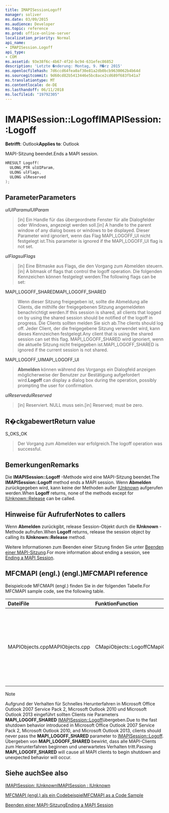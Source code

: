 ```yaml
---
title: IMAPISessionLogoff
manager: soliver
ms.date: 03/09/2015
ms.audience: Developer
ms.topic: reference
ms.prod: office-online-server
localization_priority: Normal
api_name:
- IMAPISession.Logoff
api_type:
- COM
ms.assetid: 93e38f6c-4b67-4f2d-bc94-631efec86852
description: 'Letzte �nderung: Montag, 9. M�rz 2015'
ms.openlocfilehash: 7d6ccd64fea0af30e81a2db0bcb9630062b4b64d
ms.sourcegitcommit: 9d60cd82b5413446e5bc8ace2cd689f683fb41a7
ms.translationtype: MT
ms.contentlocale: de-DE
ms.lasthandoff: 06/11/2018
ms.locfileid: "19792305"
---
```

# <a name="imapisessionlogoff"></a><span data-ttu-id="c9194-103">IMAPISession::Logoff</span><span class="sxs-lookup"><span data-stu-id="c9194-103">IMAPISession::Logoff</span></span>

  
  
<span data-ttu-id="c9194-104">**Betrifft**: Outlook</span><span class="sxs-lookup"><span data-stu-id="c9194-104">**Applies to**: Outlook</span></span> 
  
<span data-ttu-id="c9194-105">MAPI-Sitzung beendet.</span><span class="sxs-lookup"><span data-stu-id="c9194-105">Ends a MAPI session.</span></span>
  
```cpp
HRESULT Logoff(
  ULONG_PTR ulUIParam,
  ULONG ulFlags,
  ULONG ulReserved
);
```

## <a name="parameters"></a><span data-ttu-id="c9194-106">Parameter</span><span class="sxs-lookup"><span data-stu-id="c9194-106">Parameters</span></span>

 <span data-ttu-id="c9194-107">_ulUIParam_</span><span class="sxs-lookup"><span data-stu-id="c9194-107">_ulUIParam_</span></span>
  
> <span data-ttu-id="c9194-108">[in] Ein Handle für das übergeordnete Fenster für alle Dialogfelder oder Windows, angezeigt werden soll.</span><span class="sxs-lookup"><span data-stu-id="c9194-108">[in] A handle to the parent window of any dialog boxes or windows to be displayed.</span></span> <span data-ttu-id="c9194-109">Dieser Parameter wird ignoriert, wenn das Flag MAPI_LOGOFF_UI nicht festgelegt ist.</span><span class="sxs-lookup"><span data-stu-id="c9194-109">This parameter is ignored if the MAPI_LOGOFF_UI flag is not set.</span></span>
    
 <span data-ttu-id="c9194-110">_ulFlags_</span><span class="sxs-lookup"><span data-stu-id="c9194-110">_ulFlags_</span></span>
  
> <span data-ttu-id="c9194-111">[in] Eine Bitmaske aus Flags, die den Vorgang zum Abmelden steuern.</span><span class="sxs-lookup"><span data-stu-id="c9194-111">[in] A bitmask of flags that control the logoff operation.</span></span> <span data-ttu-id="c9194-112">Die folgenden Kennzeichen können festgelegt werden:</span><span class="sxs-lookup"><span data-stu-id="c9194-112">The following flags can be set:</span></span>
    
<span data-ttu-id="c9194-113">MAPI_LOGOFF_SHARED</span><span class="sxs-lookup"><span data-stu-id="c9194-113">MAPI_LOGOFF_SHARED</span></span> 
  
> <span data-ttu-id="c9194-114">Wenn dieser Sitzung freigegeben ist, sollte die Abmeldung alle Clients, die mithilfe der freigegebenen Sitzung angemeldeten benachrichtigt werden.</span><span class="sxs-lookup"><span data-stu-id="c9194-114">If this session is shared, all clients that logged on by using the shared session should be notified of the logoff in progress.</span></span> <span data-ttu-id="c9194-115">Die Clients sollten melden Sie sich ab.</span><span class="sxs-lookup"><span data-stu-id="c9194-115">The clients should log off.</span></span> <span data-ttu-id="c9194-116">Jeder Client, der die freigegebene Sitzung verwendet wird, kann dieses Kennzeichen festgelegt.</span><span class="sxs-lookup"><span data-stu-id="c9194-116">Any client that is using the shared session can set this flag.</span></span> <span data-ttu-id="c9194-117">MAPI_LOGOFF_SHARED wird ignoriert, wenn die aktuelle Sitzung nicht freigegeben ist.</span><span class="sxs-lookup"><span data-stu-id="c9194-117">MAPI_LOGOFF_SHARED is ignored if the current session is not shared.</span></span>
    
<span data-ttu-id="c9194-118">MAPI_LOGOFF_UI</span><span class="sxs-lookup"><span data-stu-id="c9194-118">MAPI_LOGOFF_UI</span></span> 
  
> <span data-ttu-id="c9194-119">**Abmelden** können während des Vorgangs ein Dialogfeld anzeigen möglicherweise der Benutzer zur Bestätigung aufgefordert wird.</span><span class="sxs-lookup"><span data-stu-id="c9194-119">**Logoff** can display a dialog box during the operation, possibly prompting the user for confirmation.</span></span> 
    
 <span data-ttu-id="c9194-120">_ulReserved_</span><span class="sxs-lookup"><span data-stu-id="c9194-120">_ulReserved_</span></span>
  
> <span data-ttu-id="c9194-121">[in] Reserviert. NULL muss sein.</span><span class="sxs-lookup"><span data-stu-id="c9194-121">[in] Reserved; must be zero.</span></span>
    
## <a name="return-value"></a><span data-ttu-id="c9194-122">R�ckgabewert</span><span class="sxs-lookup"><span data-stu-id="c9194-122">Return value</span></span>

<span data-ttu-id="c9194-123">S_OK</span><span class="sxs-lookup"><span data-stu-id="c9194-123">S_OK</span></span> 
  
> <span data-ttu-id="c9194-124">Der Vorgang zum Abmelden war erfolgreich.</span><span class="sxs-lookup"><span data-stu-id="c9194-124">The logoff operation was successful.</span></span>
    
## <a name="remarks"></a><span data-ttu-id="c9194-125">Bemerkungen</span><span class="sxs-lookup"><span data-stu-id="c9194-125">Remarks</span></span>

<span data-ttu-id="c9194-126">Die **IMAPISession::Logoff** -Methode wird eine MAPI-Sitzung beendet.</span><span class="sxs-lookup"><span data-stu-id="c9194-126">The **IMAPISession::Logoff** method ends a MAPI session.</span></span> <span data-ttu-id="c9194-127">Wenn **Abmelden** zurückgegeben wird, kann keine der Methoden außer [IUnknown](http://msdn.microsoft.com/en-us/library/ms682317%28v=VS.85%29.aspx) aufgerufen werden.</span><span class="sxs-lookup"><span data-stu-id="c9194-127">When **Logoff** returns, none of the methods except for [IUnknown::Release](http://msdn.microsoft.com/en-us/library/ms682317%28v=VS.85%29.aspx) can be called.</span></span> 
  
## <a name="notes-to-callers"></a><span data-ttu-id="c9194-128">Hinweise für Aufrufer</span><span class="sxs-lookup"><span data-stu-id="c9194-128">Notes to callers</span></span>

<span data-ttu-id="c9194-129">Wenn **Abmelden** zurückgibt, release Session-Objekt durch die **IUnknown** -Methode aufrufen.</span><span class="sxs-lookup"><span data-stu-id="c9194-129">When **Logoff** returns, release the session object by calling its **IUnknown::Release** method.</span></span> 
  
<span data-ttu-id="c9194-130">Weitere Informationen zum Beenden einer Sitzung finden Sie unter [Beenden einer MAPI-Sitzung](ending-a-mapi-session.md).</span><span class="sxs-lookup"><span data-stu-id="c9194-130">For more information about ending a session, see [Ending a MAPI Session](ending-a-mapi-session.md).</span></span>
  
## <a name="mfcmapi-reference"></a><span data-ttu-id="c9194-131">MFCMAPI (engl.) (engl.)</span><span class="sxs-lookup"><span data-stu-id="c9194-131">MFCMAPI reference</span></span>

<span data-ttu-id="c9194-132">Beispielcode MFCMAPI (engl.) finden Sie in der folgenden Tabelle.</span><span class="sxs-lookup"><span data-stu-id="c9194-132">For MFCMAPI sample code, see the following table.</span></span>
  
|<span data-ttu-id="c9194-133">**Datei**</span><span class="sxs-lookup"><span data-stu-id="c9194-133">**File**</span></span>|<span data-ttu-id="c9194-134">**Funktion**</span><span class="sxs-lookup"><span data-stu-id="c9194-134">**Function**</span></span>|<span data-ttu-id="c9194-135">**Comment**</span><span class="sxs-lookup"><span data-stu-id="c9194-135">**Comment**</span></span>|
|:-----|:-----|:-----|
|<span data-ttu-id="c9194-136">MAPIObjects.cpp</span><span class="sxs-lookup"><span data-stu-id="c9194-136">MAPIObjects.cpp</span></span>  <br/> |<span data-ttu-id="c9194-137">CMapiObjects::Logoff</span><span class="sxs-lookup"><span data-stu-id="c9194-137">CMapiObjects::Logoff</span></span>  <br/> |<span data-ttu-id="c9194-138">MFCMAPI (engl.) verwendet die **IMAPISession::Logoff** -Methode aus der Sitzung vor einer Freigabe abmelden.</span><span class="sxs-lookup"><span data-stu-id="c9194-138">MFCMAPI uses the **IMAPISession::Logoff** method to log off from the session before releasing it.</span></span>  <br/> |
   
> [!NOTE]
> <span data-ttu-id="c9194-139">Aufgrund der Verhalten für Schnelles Herunterfahren in Microsoft Office Outlook 2007 Service Pack 2, Microsoft Outlook 2010 und Microsoft Outlook 2013 eingeführt sollten Clients nie Parameters **MAPI_LOGOFF_SHARED** [IMAPISession::Logoff](imapisession-logoff.md)übergeben.</span><span class="sxs-lookup"><span data-stu-id="c9194-139">Due to the fast shutdown behavior introduced in Microsoft Office Outlook 2007 Service Pack 2, Microsoft Outlook 2010, and Microsoft Outlook 2013, clients should never pass the **MAPI_LOGOFF_SHARED** parameter to [IMAPISession::Logoff](imapisession-logoff.md).</span></span> <span data-ttu-id="c9194-140">Übergeben von **MAPI_LOGOFF_SHARED** bewirkt, dass alle MAPI-Clients zum Herunterfahren beginnen und unerwartetes Verhalten tritt.</span><span class="sxs-lookup"><span data-stu-id="c9194-140">Passing **MAPI_LOGOFF_SHARED** will cause all MAPI clients to begin shutdown and unexpected behavior will occur.</span></span> 
  
## <a name="see-also"></a><span data-ttu-id="c9194-141">Siehe auch</span><span class="sxs-lookup"><span data-stu-id="c9194-141">See also</span></span>



[<span data-ttu-id="c9194-142">IMAPISession: IUnknown</span><span class="sxs-lookup"><span data-stu-id="c9194-142">IMAPISession : IUnknown</span></span>](imapisessioniunknown.md)


[<span data-ttu-id="c9194-143">MFCMAPI (engl.) als ein Codebeispiel</span><span class="sxs-lookup"><span data-stu-id="c9194-143">MFCMAPI as a Code Sample</span></span>](mfcmapi-as-a-code-sample.md)
  
[<span data-ttu-id="c9194-144">Beenden einer MAPI-Sitzung</span><span class="sxs-lookup"><span data-stu-id="c9194-144">Ending a MAPI Session</span></span>](ending-a-mapi-session.md)

